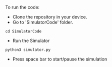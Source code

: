 To run the code:

* Clone the repository in your device.
* Go to 'SimulatorCode' folder.

```
cd SimulatorCode
```

* Run the Simulator
```
python3 simulator.py
```

* Press space bar to start/pause the simulation